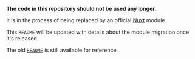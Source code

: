 
**The code in this repository should not be used any longer**.

It is in the process of being replaced by an official [Nuxt](https://github.com/nuxt/nuxt.js) module.

This `README` will be updated with details about the module migration once it's released.

The old [`README`](https://github.com/galvez/nuxpress/blob/master/README-archived.md) is still available for reference.

